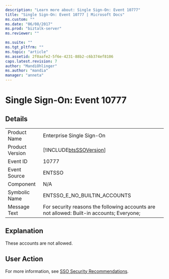 ```yaml
---
description: "Learn more about: Single Sign-On: Event 10777"
title: "Single Sign-On: Event 10777 | Microsoft Docs"
ms.custom: ""
ms.date: "06/08/2017"
ms.prod: "biztalk-server"
ms.reviewer: ""

ms.suite: ""
ms.tgt_pltfrm: ""
ms.topic: "article"
ms.assetid: 2f0aafe2-5f6e-4231-88b2-c6b374ef8106
caps.latest.revision: 7
author: "MandiOhlinger"
ms.author: "mandia"
manager: "anneta"
---
```

# Single Sign-On: Event 10777
## Details  
  
|                 |                                                                                           |
|-----------------|-------------------------------------------------------------------------------------------|
|  Product Name   |                                 Enterprise Single Sign-On                                 |
| Product Version |                [!INCLUDE[btsSSOVersion](../includes/btsssoversion-md.md)]                 |
|    Event ID     |                                           10777                                           |
|  Event Source   |                                          ENTSSO                                           |
|    Component    |                                            N/A                                            |
|  Symbolic Name  |                               ENTSSO_E_NO_BUILTIN_ACCOUNTS                                |
|  Message Text   | For security reasons the following accounts are not allowed: Built-in accounts; Everyone; |
  
## Explanation  
 These accounts are not allowed.  
  
## User Action  
 For more information, see [SSO Security Recommendations](../core/sso-security-recommendations.md).

